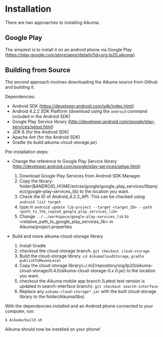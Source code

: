 Installation
============

There are two approaches to installing Aikuma:

Google Play
-----------

The simplest is to install it on an android phone via Google Play
(https://play.google.com/store/apps/details?id=org.lp20.aikuma).

Building from Source
--------------------

The second approach involves downloading the Aikuma source from Github and
building it.

Dependencies:
  * Android SDK (https://developer.android.com/sdk/index.html)
  * Android 4.2.2 SDK Platform (download using the `android` command included in the Android SDK)
  * Google Play Service library (http://developer.android.com/google/play-services/setup.html)
  * JDK 6 (for the Android SDK)
  * Apache Ant (for the Android SDK)
  * Gradle (to build aikuma-cloud-storage.jar)

Pre-installation steps:
  * Change the reference to Google Play Service library (http://developer.android.com/google/play-services/setup.html)
    1. Download Google Play Services from Android SDK Manager.
    2. Copy the library-folder($ANDROID_HOME/extras/google/google_play_services/libproject/google-play-services_lib) to the location you want.
    2. Check the ID of Android_4.2.2_API. This can be checked using `android list target`.
    3. type in `android update lib-project --target <target_ID> --path <path_to_the_copied_google_play_services_lib>`
    4. Change `../../workspace/google-play-services_lib` to <relative_path_to_google_play_services_lib> in Aikuma/project.properties
 
  * Build and move aikuma-cloud-storage library
    1. Install Gradle
    2. checkout the cloud-storage branch. `git checkout cloud-storage`
    3. Build the cloud-storage library. `cd AikumaCloudStorage`, `gradle publishToMavenLocal`
    4. Copy the cloud-storage library(~/.m2/repository/org/lp20/aikuma-cloud-storage/0.4.0/aikuma-cloud-storage-0.x.0.jar) to the location you want.
    5. checkout the Aikuma mobile app branch.(Latest test version is updated in search-interface branch). `git checkout search-interface`
    6. Replace any `aikuma-cloud-storage*.jar` with the built cloud-storage library to the folder(Aikuma/libs) 


With the dependencies installed and an Android phone connected to your computer, run:

`$ Aikuma/build.sh`

Aikuma should now be installed on your phone!



